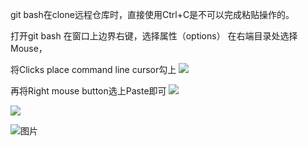 git bash在clone远程仓库时，直接使用Ctrl+C是不可以完成粘贴操作的。


打开git bash
在窗口上边界右键，选择属性（options）
在右端目录处选择Mouse，

将Clicks place command line cursor勾上
![](https://img-blog.csdnimg.cn/20210512203823699.png?x-oss-process=image/watermark,type_ZmFuZ3poZW5naGVpdGk,shadow_10,text_aHR0cHM6Ly9ibG9nLmNzZG4ubmV0L3dzYWQwenhjdmJubQ==,size_16,color_FFFFFF,t_70#pic_center)

再将Right mouse button选上Paste即可
![](https://img-blog.csdnimg.cn/20210512203823699.png?x-oss-process=image/watermark,type_ZmFuZ3poZW5naGVpdGk,shadow_10,text_aHR0cHM6Ly9ibG9nLmNzZG4ubmV0L3dzYWQwenhjdmJubQ==,size_16,color_FFFFFF,t_70#pic_center)






![](https://tvax3.sinaimg.cn/large/9afb97dagy1giwpvn30mkj20u01hchb7.jpg)



![图片](https://tvax3.sinaimg.cn/large/a57b01abgy1fp6a9zilwrj20y41dvn9t.jpg)